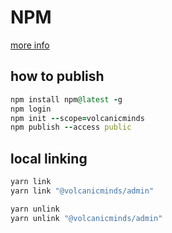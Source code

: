 # NPM

[more info](https://zellwk.com/blog/publish-to-npm/)

## how to publish

```ruby
npm install npm@latest -g
npm login
npm init --scope=volcanicminds
npm publish --access public
```

## local linking

```ruby
yarn link
yarn link "@volcanicminds/admin"
```

```ruby
yarn unlink
yarn unlink "@volcanicminds/admin"
```
